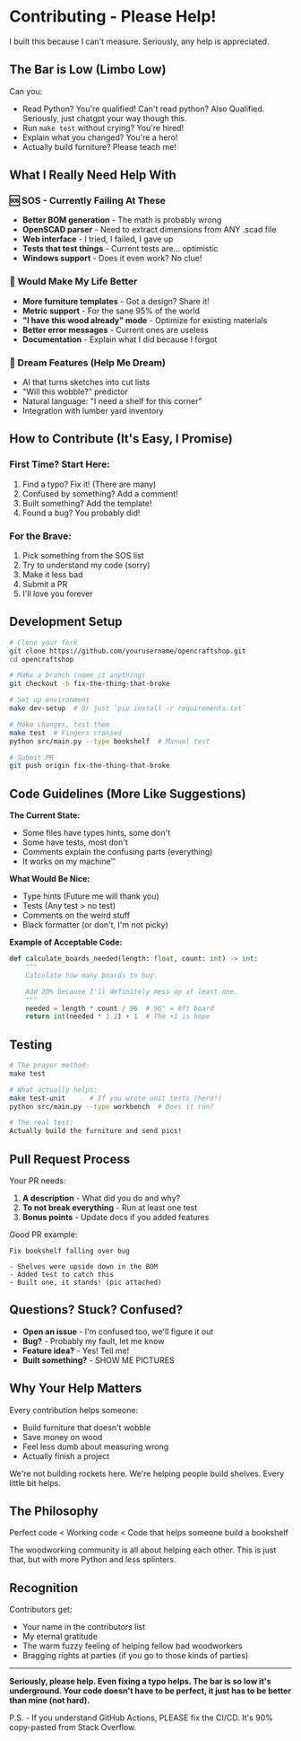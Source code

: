 # Contributing - Please Help!

I built this because I can't measure. Seriously, any help is appreciated.

## The Bar is Low (Limbo Low)

Can you:

- Read Python? You're qualified! Can't read python? Also Qualified. Seriously, just chatgpt your way though this.
- Run `make test` without crying? You're hired!
- Explain what you changed? You're a hero!
- Actually build furniture? Please teach me!

## What I Really Need Help With

### 🆘 SOS - Currently Failing At These

- **Better BOM generation** - The math is probably wrong
- **OpenSCAD parser** - Need to extract dimensions from ANY .scad file
- **Web interface** - I tried, I failed, I gave up
- **Tests that test things** - Current tests are... optimistic
- **Windows support** - Does it even work? No clue!

### 🎯 Would Make My Life Better

- **More furniture templates** - Got a design? Share it!
- **Metric support** - For the sane 95% of the world
- **"I have this wood already" mode** - Optimize for existing materials
- **Better error messages** - Current ones are useless
- **Documentation** - Explain what I did because I forgot

### 🚀 Dream Features (Help Me Dream)

- AI that turns sketches into cut lists
- "Will this wobble?" predictor
- Natural language: "I need a shelf for this corner"
- Integration with lumber yard inventory

## How to Contribute (It's Easy, I Promise)

### First Time? Start Here:

1. Find a typo? Fix it! (There are many)
2. Confused by something? Add a comment!
3. Built something? Add the template!
4. Found a bug? You probably did!

### For the Brave:

1. Pick something from the SOS list
2. Try to understand my code (sorry)
3. Make it less bad
4. Submit a PR
5. I'll love you forever

## Development Setup

```bash
# Clone your fork
git clone https://github.com/yourusername/opencraftshop.git
cd opencraftshop

# Make a branch (name it anything)
git checkout -b fix-the-thing-that-broke

# Set up environment
make dev-setup  # Or just `pip install -r requirements.txt`

# Make changes, test them
make test  # Fingers crossed
python src/main.py --type bookshelf  # Manual test

# Submit PR
git push origin fix-the-thing-that-broke
```

## Code Guidelines (More Like Suggestions)

**The Current State:**

- Some files have types hints, some don't
- Some have tests, most don't
- Comments explain the confusing parts (everything)
- It works on my machine™

**What Would Be Nice:**

- Type hints (Future me will thank you)
- Tests (Any test > no test)
- Comments on the weird stuff
- Black formatter (or don't, I'm not picky)

**Example of Acceptable Code:**

```python
def calculate_boards_needed(length: float, count: int) -> int:
    """
    Calculate how many boards to buy.

    Add 20% because I'll definitely mess up at least one.
    """
    needed = length * count / 96  # 96" = 8ft board
    return int(needed * 1.2) + 1  # The +1 is hope
```

## Testing

```bash
# The prayer method:
make test

# What actually helps:
make test-unit      # If you wrote unit tests (hero!)
python src/main.py --type workbench  # Does it run?

# The real test:
Actually build the furniture and send pics!
```

## Pull Request Process

Your PR needs:

1. **A description** - What did you do and why?
2. **To not break everything** - Run at least one test
3. **Bonus points** - Update docs if you added features

Good PR example:

```
Fix bookshelf falling over bug

- Shelves were upside down in the BOM
- Added test to catch this
- Built one, it stands! (pic attached)
```

## Questions? Stuck? Confused?

- **Open an issue** - I'm confused too, we'll figure it out
- **Bug?** - Probably my fault, let me know
- **Feature idea?** - Yes! Tell me!
- **Built something?** - SHOW ME PICTURES

## Why Your Help Matters

Every contribution helps someone:

- Build furniture that doesn't wobble
- Save money on wood
- Feel less dumb about measuring wrong
- Actually finish a project

We're not building rockets here. We're helping people build shelves. Every little bit helps.

## The Philosophy

Perfect code < Working code < Code that helps someone build a bookshelf

The woodworking community is all about helping each other. This is just that, but with more Python and less splinters.

## Recognition

Contributors get:

- Your name in the contributors list
- My eternal gratitude
- The warm fuzzy feeling of helping fellow bad woodworkers
- Bragging rights at parties (if you go to those kinds of parties)

---

**Seriously, please help. Even fixing a typo helps. The bar is so low it's underground. Your code doesn't have to be perfect, it just has to be better than mine (not hard).**

P.S. - If you understand GitHub Actions, PLEASE fix the CI/CD. It's 90% copy-pasted from Stack Overflow.
